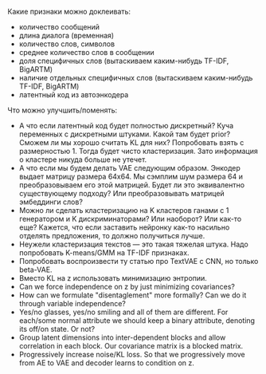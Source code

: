 Какие признаки можно доклеивать:
- количество сообщений
- длина диалога (временная)
- количество слов, символов
- среднее количество слов в сообщении
- доля специфичных слов (вытаскиваем каким-нибудь TF-IDF, BigARTM)
- наличие отдельных специфичных слов (вытаскиваем каким-нибудь TF-IDF, BigARTM)
- латентный код из автоэнкодера

Что можно улучшить/поменять:
- А что если латентный код будет полностью дискретный? Куча переменных с дискретными штуками. Какой там будет prior? Сможем ли мы хорошо считать KL для них? Попробовать взять с размерностью 1. Тогда будет чисто кластеризация. Зато информация о кластере никуда больше не утечет.
- А что если мы будем делать VAE следующим образом. Энкодер выдает матрицу размера 64x64. Мы сэмплим шум размера 64 и преобразовываем его этой матрицей. Будет ли это эквивалентно существующему подходу? Или преобразовывать матрицей эмбеддинги слов?
- Можно ли сделать кластеризацию на K кластеров ганами с 1 генератором и K дискриминаторами? Или наоборот? Или как-то еще? Кажется, что если заставить нейронку как-то насильно отделять предложения, то должно получиться лучше.
- Неужели кластеризация текстов — это такая тяжелая штука. Надо попробовать K-means/GMM на TF-IDF признаках.
- Попробовать воспроизвести ту статью про TextVAE с CNN, но только beta-VAE.
- Вместо KL на z использовать минимизацию энтропии.
- Can we force independence on z by just minimizing covariances?
- How can we formulate "disentaglement" more formally? Can we do it through variable independence?
- Yes/no glasses, yes/no smiling and all of them are different. For each/some normal attribute we should keep a binary attribute, denoting its off/on state. Or not?
- Group latent dimensions into inter-dependent blocks and allow correlation in each block. Our covariance matrix is a blocked matrix.
- Progressively increase noise/KL loss. So that we progressively move from AE to VAE and decoder learns to condition on z.
